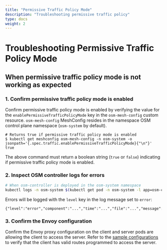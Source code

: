 ```yaml
---
title: "Permissive Traffic Policy Mode"
description: "Troubleshooting permissive traffic policy"
type: docs
weight: 2
---
```


# Troubleshooting Permissive Traffic Policy Mode

## When permissive traffic policy mode is not working as expected

### 1. Confirm permissive traffic policy mode is enabled

Confirm permissive traffic policy mode is enabled by verifying the value for the `enablePermissiveTrafficPolicyMode` key in the `osm-mesh-config` custom resource. `osm-mesh-config` MeshConfig resides in the namespace OSM control plane namespace (`osm-system` by default).

```console
# Returns true if permissive traffic policy mode is enabled
$ kubectl get meshconfig osm-mesh-config -n osm-system -o jsonpath='{.spec.traffic.enablePermissiveTrafficPolicyMode}{"\n"}'
true
```

The above command must return a boolean string (`true` or `false`) indicating if permissive traffic policy mode is enabled.

### 2. Inspect OSM controller logs for errors

```bash
# When osm-controller is deployed in the osm-system namespace
kubectl logs -n osm-system $(kubectl get pod -n osm-system -l app=osm-controller -o jsonpath='{.items[0].metadata.name}')
```

Errors will be logged with the `level` key in the log message set to `error`:
```console
{"level":"error","component":"...","time":"...","file":"...","message":"..."}
```

### 3. Confirm the Envoy configuration

Confirm the Envoy proxy configuration on the client and server pods are allowing the client to access the server. Refer to the [sample configurations](../../../tasks/traffic_management/permissive_traffic_policy_mode#envoy-configurations) to verify that the client has valid routes programmed to access the server.
